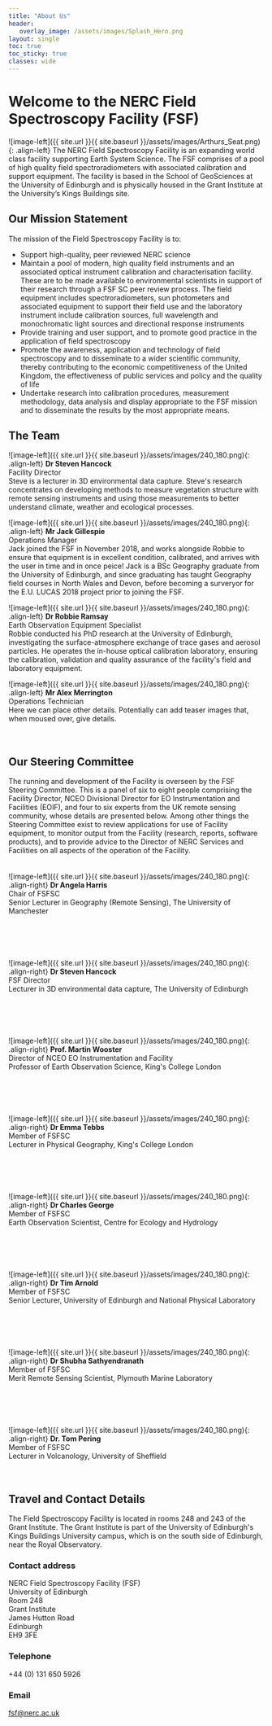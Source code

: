 ```yaml
---
title: "About Us"
header:
   overlay_image: /assets/images/Splash_Hero.png
layout: single
toc: true
toc_sticky: true
classes: wide
---
```


# Welcome to the NERC Field Spectroscopy Facility (FSF) 
![image-left]({{ site.url }}{{ site.baseurl }}/assets/images/Arthurs_Seat.png){: .align-left} 
The NERC Field Spectroscopy Facility is an expanding world class facility supporting Earth System Science. The FSF comprises of a pool of high quality field spectroradiometers with associated calibration and support equipment. 
The facility is based in the School of GeoSciences at the University of Edinburgh and is physically housed in the Grant Institute at the University’s Kings Buildings site.

## Our Mission Statement
The mission of the Field Spectroscopy Facility is to:
- Support high-quality, peer reviewed NERC science
- Maintain a pool of modern, high quality field instruments and an associated optical instrument calibration and characterisation facility. These are to be made available to environmental scientists in support of their research through a FSF SC peer review process. The field equipment includes spectroradiometers, sun photometers and associated equipment to support their field use and the laboratory instrument include calibration sources, full wavelength and monochromatic light sources and directional response instruments
- Provide training and user support, and to promote good practice in the application of field spectroscopy
- Promote the awareness, application and technology of field spectroscopy and to disseminate to a wider scientific community, thereby contributing to the economic competitiveness of the United Kingdom, the effectiveness of public services and policy and the quality of life
- Undertake research into calibration procedures, measurement methodology, data analysis and display appropriate to the FSF mission and to disseminate the results by the most appropriate means.

## The Team
![image-left]({{ site.url }}{{ site.baseurl }}/assets/images/240_180.png){: .align-left} **Dr Steven Hancock** <br>Facility Director
<br>Steve is a lecturer in 3D environmental data capture. Steve's research concentrates on developing methods to measure vegetation structure with remote sensing instruments and using those measurements to better understand climate, weather and ecological processes. <br>

![image-left]({{ site.url }}{{ site.baseurl }}/assets/images/240_180.png){: .align-left} **Mr Jack Gillespie**<br>Operations Manager
<br> Jack joined the FSF in November 2018, and works alongside Robbie to ensure that equipment is in excellent condition, calibrated, and arrives with the user in time and in once peice! Jack is a BSc Geography graduate from the University of Edinburgh, and since graduating has taught Geography field courses in North Wales and Devon, before becoming a surveryor for the E.U. LUCAS 2018 project prior to joining the FSF. <br>

![image-left]({{ site.url }}{{ site.baseurl }}/assets/images/240_180.png){: .align-left} **Dr Robbie Ramsay**<br>Earth Observation Equipment Specialist
<br> Robbie conducted his PhD research at the University of Edinburgh, investigating the surface-atmosphere exchange of trace gases and aerosol particles. He operates the in-house optical calibration laboratory, ensuring the calibration, validation and quality assurance of the facility's field and laboratory equipment. <br>

![image-left]({{ site.url }}{{ site.baseurl }}/assets/images/240_180.png){: .align-left} **Mr Alex Merrington**<br>Operations Technician
<br> Here we can place other details. Potentially can add teaser images that, when moused over, give details. 
<br>
<br>
<br>

## Our Steering Committee 
The running and development of the Facility is overseen by the FSF Steering Committee. This is a panel of six to eight people comprising the Facility Director, NCEO Divisional Director for EO Instrumentation and Facilities (EOIF), and four to six experts from the UK remote sensing community, whose details are presented below. Among other things the Steering Committee exist to review applications for use of Facility equipment, to monitor output from the Facility (research, reports, software products), and to provide advice to the Director of NERC Services and Facilities on all aspects of the operation of the Facility. 
<br>
<br>
<br>
![image-left]({{ site.url }}{{ site.baseurl }}/assets/images/240_180.png){: .align-right} **Dr Angela Harris**<br> Chair of FSFSC
<br> Senior Lecturer in Geography (Remote Sensing), The University of Manchester
<br>
<br>
<br>
<br>
<br>
<br>
![image-left]({{ site.url }}{{ site.baseurl }}/assets/images/240_180.png){: .align-right} **Dr Steven Hancock**<br> FSF Director
<br> Lecturer in 3D environmental data capture, The University of Edinburgh
<br>
<br>
<br>
<br>
<br>
<br>
![image-left]({{ site.url }}{{ site.baseurl }}/assets/images/240_180.png){: .align-right} **Prof. Martin Wooster**<br> Director of NCEO EO Instrumentation and Facility
<br> Professor of Earth Observation Science, King's College London
<br>
<br>
<br>
<br>
<br>
<br>
![image-left]({{ site.url }}{{ site.baseurl }}/assets/images/240_180.png){: .align-right} **Dr Emma Tebbs**<br> Member of FSFSC
<br> Lecturer in Physical Geography, King's College London
<br>
<br>
<br>
<br>
<br>
<br>
![image-left]({{ site.url }}{{ site.baseurl }}/assets/images/240_180.png){: .align-right} **Dr Charles George**<br> Member of FSFSC
<br> Earth Observation Scientist, Centre for Ecology and Hydrology
<br>
<br>
<br>
<br>
<br>
<br>
![image-left]({{ site.url }}{{ site.baseurl }}/assets/images/240_180.png){: .align-right} **Dr Tim Arnold**<br> Member of FSFSC
<br> Senior Lecturer, University of Edinburgh and National Physical Laboratory 
<br>
<br>
<br>
<br>
<br>
<br>
![image-left]({{ site.url }}{{ site.baseurl }}/assets/images/240_180.png){: .align-right} **Dr Shubha Sathyendranath**<br> Member of FSFSC
<br> Merit Remote Sensing Scientist, Plymouth Marine Laboratory 
<br>
<br>
<br>
<br>
<br>
<br>
![image-left]({{ site.url }}{{ site.baseurl }}/assets/images/240_180.png){: .align-right} **Dr. Tom Pering**<br> Member of FSFSC
<br> Lecturer in Volcanology, University of Sheffield
<br>
<br>
<br>

## Travel and Contact Details 
The Field Spectroscopy Facility is located in rooms 248 and 243 of the Grant Institute. The Grant Institute is part of the University of Edinburgh's Kings Buildings University campus, which is on the south side of Edinburgh, near the Royal Observatory.

### Contact address

NERC Field Spectroscopy Facility (FSF) <br>
University of Edinburgh <br>
Room 248 <br>
Grant Institute <br>
James Hutton Road <br>
Edinburgh <br>
EH9 3FE <br>

### Telephone
+44 (0) 131 650 5926

### Email
fsf@nerc.ac.uk 



